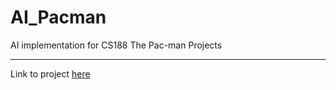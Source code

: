 # AI_Pacman
AI implementation for CS188 The Pac-man Projects

---

Link to project [here](https://inst.eecs.berkeley.edu/~cs188/sp21/projects/)
